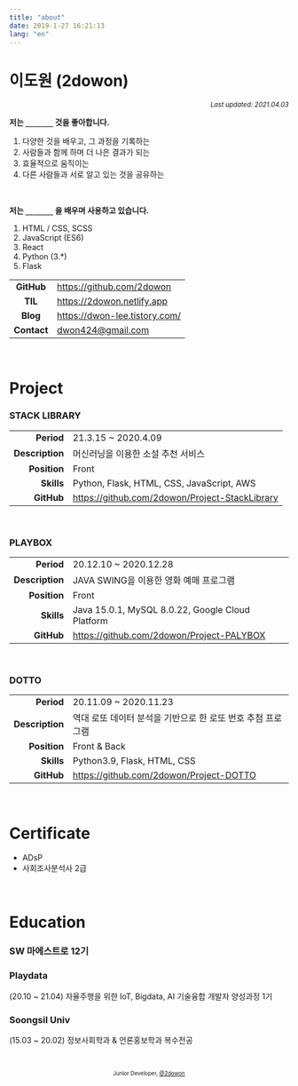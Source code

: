 ```yaml
---
title: "about"
date: 2019-1-27 16:21:13
lang: "en"
---
```


# 이도원 (2dowon)

<div align="right"><sub><i>Last updated: 2021.04.03</i></sub></div>

**저는 `_______` 것을 좋아합니다.**

1. 다양한 것을 배우고, 그 과정을 기록하는
2. 사람들과 함께 하며 더 나은 결과가 되는
3. 효율적으로 움직이는
4. 다른 사람들과 서로 알고 있는 것을 공유하는

</br>

**저는 `_______` 을 배우며 사용하고 있습니다.**

1. HTML / CSS, SCSS
2. JavaScript (ES6)
3. React
4. Python (3.\*)
5. Flask

|             |                               |
| :---------: | ----------------------------- |
| **GitHub**  | https://github.com/2dowon     |
|   **TIL**   | https://2dowon.netlify.app    |
|  **Blog**   | https://dwon-lee.tistory.com/ |
| **Contact** | <dwon424@gmail.com>           |

<br />

# Project

### STACK LIBRARY

|                 |                                                |
| --------------: | ---------------------------------------------- |
|      **Period** | 21.3.15 ~ 2020.4.09                            |
| **Description** | 머신러닝을 이용한 소설 추천 서비스             |
|    **Position** | Front                                          |
|      **Skills** | Python, Flask, HTML, CSS, JavaScript, AWS      |
|      **GitHub** | https://github.com/2dowon/Project-StackLibrary |

<br />

### PLAYBOX

|                 |                                                  |
| --------------: | ------------------------------------------------ |
|      **Period** | 20.12.10 ~ 2020.12.28                            |
| **Description** | JAVA SWING을 이용한 영화 예매 프로그램           |
|    **Position** | Front                                            |
|      **Skills** | Java 15.0.1, MySQL 8.0.22, Google Cloud Platform |
|      **GitHub** | https://github.com/2dowon/Project-PALYBOX        |

<br />

### DOTTO

|                 |                                                             |
| --------------: | ----------------------------------------------------------- |
|      **Period** | 20.11.09 ~ 2020.11.23                                       |
| **Description** | 역대 로또 데이터 분석을 기반으로 한 로또 번호 추첨 프로그램 |
|    **Position** | Front & Back                                                |
|      **Skills** | Python3.9, Flask, HTML, CSS                                 |
|      **GitHub** | https://github.com/2dowon/Project-DOTTO                     |

<br />

# Certificate

- ADsP
- 사회조사분석사 2급

<br />

# Education

### SW 마에스트로 12기

### Playdata

(20.10 ~ 21.04) 자율주행을 위한 IoT, Bigdata, AI 기술융합 개발자 양성과정 1기

### Soongsil Univ

(15.03 ~ 20.02) 정보사회학과 & 언론홍보학과 복수전공

<div align="center" class="final">

<br/>

<sub><sup>Junior Developer, <a href="https://github.com/2dowon">@2dowon</a></sup></sub>

</div>
